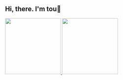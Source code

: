 ## Hi, there.  I'm tou👋
<!--
[//]: # (![tou's git hub stats](https://github-readme-stats.vercel.app/api?username=toulzx&count_private=true&show_icons=true&icon_color=d8a499&title_color=7294d4&text_color=718096&bg_color=ffffff&hide_title=true&include_all_commits=true))
[//]: # ([![Top Langs](https://github-readme-stats.vercel.app/api/top-langs/?username=toulzx&layout=compact)](https://github.com/anuraghazra/github-readme-stats))
-->

<div>
<a href="https://github.com/toulzx">
  <img height="182em" src="https://github-readme-stats.vercel.app/api?username=toulzx&count_private=true&show_icons=true&icon_color=d8a499&title_color=7294d4&text_color=718096&bg_color=ffffff&include_all_commits=true" />
  <img height="182em" src="https://github-readme-stats.vercel.app/api/top-langs/?username=AVS1508&show_icons=true&icon_color=d8a499&title_color=7294d4&text_color=718096&bg_color=fffff&layout=compact" />
</a>
</div>

<div>
<!-- waka-box start -->
<!-- waka-box end -->
</div>

<!--
[^_^]: # - :orange_book: Focusing on Vue & Android recently
[^_^]: # - :hammer: Creator of applications and frameworks
-->

<!--
<table>
  <tr>
    <td valign="center" width="50%">
    </td>
    <td valign="center" width="50%">
    </td>
  </tr>
</table>
-->
